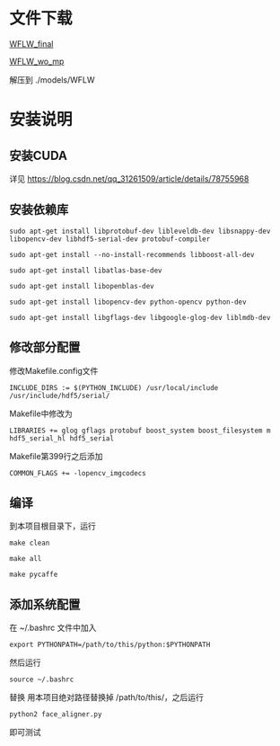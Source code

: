 # 文件下载

[WFLW_final](https://wywu.github.io/projects/LAB/support/WFLW_final.tar.gz)

[WFLW_wo_mp](https://wywu.github.io/projects/LAB/support/WFLW_wo_mp.tar.gz)

解压到 ./models/WFLW

# 安装说明

## 安装CUDA

详见 https://blog.csdn.net/qq_31261509/article/details/78755968

## 安装依赖库

``sudo apt-get install libprotobuf-dev libleveldb-dev libsnappy-dev libopencv-dev libhdf5-serial-dev protobuf-compiler``

``sudo apt-get install --no-install-recommends libboost-all-dev``

``sudo apt-get install libatlas-base-dev``

``sudo apt-get install libopenblas-dev``

``sudo apt-get install libopencv-dev python-opencv python-dev``

``sudo apt-get install libgflags-dev libgoogle-glog-dev liblmdb-dev``

## 修改部分配置

修改Makefile.config文件

``INCLUDE_DIRS := $(PYTHON_INCLUDE) /usr/local/include /usr/include/hdf5/serial/``

Makefile中修改为

``LIBRARIES += glog gflags protobuf boost_system boost_filesystem m hdf5_serial_hl hdf5_serial``

Makefile第399行之后添加

``COMMON_FLAGS += -lopencv_imgcodecs``

## 编译

到本项目根目录下，运行

``make clean``

``make all``

``make pycaffe``

## 添加系统配置

在 ~/.bashrc 文件中加入

``export PYTHONPATH=/path/to/this/python:$PYTHONPATH``

然后运行

``source ~/.bashrc``

替换 用本项目绝对路径替换掉 /path/to/this/，之后运行

``python2 face_aligner.py``

即可测试